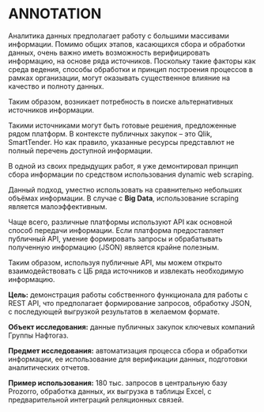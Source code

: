 # ANNOTATION

Аналитика данных предполагает работу с большими массивами информации. Помимо общих этапов, касающихся сбора и обработки данных, очень важно иметь возможность верифицировать информацию, на основе ряда источников. Поскольку такие факторы как среда ведения, способы обработки и принцип построения процессов в рамках организации, могут оказывать существенное влияние на качество и полноту данных.

Таким образом, возникает потребность в поиске альтернативных источников информации.

Такими источниками могут быть готовые решения, предложенные рядом платформ. В контексте публичных закупок – это Qlik, SmartTender. Но как правило, указанные ресурсы представлют не полный перечень доступной информации.

В одной из своих предыдущих работ, я уже демонтировал принцип сбора информации по средством использования dynamic web scraping.

Данный подход, уместно использовать на сравнительно небольших объёмах информации. В случае с **Big Data**, использование scraping является малоэффективным.

Чаще всего, различные платформы используют API как основной способ передачи информации. Если платформа предоставляет публичный API, умение формировать запросы и обрабатывать полученную информацию (JSON) является крайне полезным.

Таким образом, используя публичные API, мы можем открыто взаимодействовать с ЦБ ряда источников и извлекать необходимую информацию.

**Цель:** демонстрация работы собственного функционала для работы с REST API, что предполагает формирование запросов, обработку JSON, с последующей выгрузкой результатов в желаемом формате.

**Объект исследования:** данные публичных закупок ключевых компаний Группы Нафтогаз.

**Предмет исследования:** автоматизация процесса сбора и обработки информации, ее использование для верификации данных, подготовки аналитических отчетов.

**Пример использования:** 180 тыс. запросов в центральную базу Prozorro, обработка данных, их выгрузка в таблицы Excel, с предварительной интеграций реляционных связей.